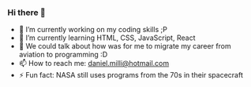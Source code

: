 ### Hi there 👋

- 🔭 I’m currently working on my coding skills ;P
- 🌱 I’m currently learning HTML, CSS, JavaScript, React
- 💬 We could talk about how was for me to migrate my career from aviation to programming :D
- 📫 How to reach me: daniel.milli@hotmail.com
- ⚡ Fun fact: NASA still uses programs from the 70s in their spacecraft 
